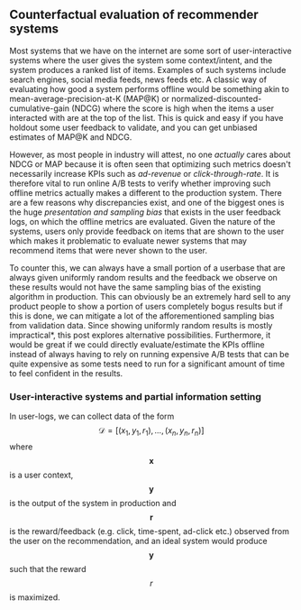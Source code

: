 ## Counterfactual evaluation of recommender systems

Most systems that we have on the internet are some sort of user-interactive systems where the user gives the system some context/intent, and the system produces a ranked list of items. Examples of such systems include search engines, social media feeds, news feeds etc. A classic way of evaluating how good a system performs offline would be something akin to mean-average-precision-at-K (MAP@K) or normalized-discounted-cumulative-gain (NDCG)  where the score is high when the items a user interacted with are at the top of the list. This is quick and easy if you have holdout some user feedback to validate, and you can get unbiased estimates of MAP@K and NDCG.

However, as most people in industry will attest, no one _actually_ cares about NDCG or MAP because it is often seen that optimizing such metrics doesn't necessarily increase KPIs such as _ad-revenue_ or _click-through-rate_. It is therefore vital to run online A/B tests to verify whether improving such offline metrics actually makes a different to the production system. There are a few reasons why discrepancies exist, and one of the biggest ones is the huge _presentation and sampling bias_ that exists in the user feedback logs, on which the offline metrics are evaluated. Given the nature of the systems, users only provide feedback on items that are shown to the user which makes it problematic to evaluate newer systems that may recommend items that were never shown to the user.

To counter this, we can always have a small portion of a userbase that are always given uniformly random results and the feedback we observe on these results would not have the same sampling bias of the existing algorithm in production. This can obviously be an extremely hard sell to any product people to show a portion of users completely bogus results but if this is done, we can mitigate a lot of the afforementioned sampling bias from validation data. Since showing uniformly random results is mostly impractical\*, this post explores alternative possibilities. Furthermore, it would be great if we could directly evaluate/estimate the KPIs offline instead of always having to rely on running expensive A/B tests that can be quite expensive as some tests need to run for a significant amount of time to feel confident in the results.

### User-interactive systems and partial information setting

In user-logs, we can collect data of the form $$ \mathcal{D} = [(x_1, y_1, r_1), \dots , (x_n, y_n, r_n)] $$ where $$ \boldsymbol x $$ is a user context, $$ \boldsymbol y $$ is the output of the system in production and $$ \boldsymbol r $$ is the reward/feedback (e.g. click, time-spent, ad-click etc.) observed from the user on the recommendation, and an ideal system would produce $$ \boldsymbol y $$ such that the reward $$ r $$ is maximized.

